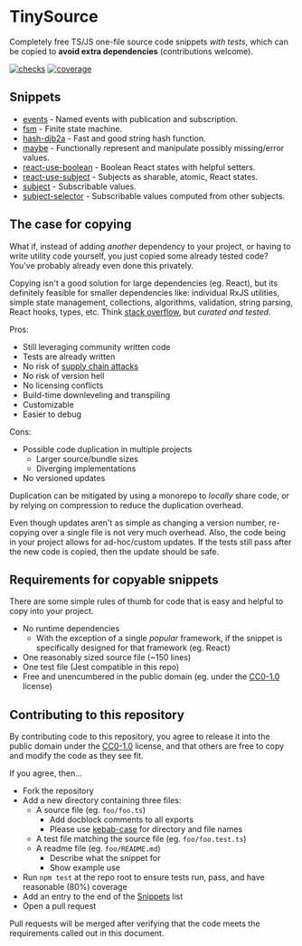 # TinySource

Completely free TS/JS one-file source code snippets _with tests_, which can be copied to **avoid extra dependencies** (contributions welcome).

[![checks](https://badgen.net/github/checks/tinysource/tinysource)](https://github.com/tinysource/tinysource/actions/workflows/node.js.yml)
[![coverage](https://badgen.net/coveralls/c/github/tinysource/tinysource)](https://coveralls.io/github/tinysource/tinysource)

## Snippets

- [events](events) - Named events with publication and subscription.
- [fsm](fsm) - Finite state machine.
- [hash-djb2a](hash-djb2a) - Fast and good string hash function.
- [maybe](maybe) - Functionally represent and manipulate possibly missing/error values.
- [react-use-boolean](react-use-boolean) - Boolean React states with helpful setters.
- [react-use-subject](react-use-subject) - Subjects as sharable, atomic, React states.
- [subject](subject) - Subscribable values.
- [subject-selector](subject-selector) - Subscribable values computed from other subjects.

## The case for copying

What if, instead of adding _another_ dependency to your project, or having to write utility code yourself, you just copied some already tested code? You've probably already even done this privately.

Copying isn't a good solution for large dependencies (eg. React), but its definitely feasible for smaller dependencies like: individual RxJS utilities, simple state management, collections, algorithms, validation, string parsing, React hooks, types, etc. Think [stack overflow](https://stackoverflow.com/), but _curated and tested_.

Pros:

- Still leveraging community written code
- Tests are already written
- No risk of [supply chain attacks](https://blog.sonatype.com/npm-project-used-by-millions-hijacked-in-supply-chain-attack)
- No risk of version hell
- No licensing conflicts
- Build-time downleveling and transpiling
- Customizable
- Easier to debug

Cons:

- Possible code duplication in multiple projects
  - Larger source/bundle sizes
  - Diverging implementations
- No versioned updates

Duplication can be mitigated by using a monorepo to _locally_ share code, or by relying on compression to reduce the duplication overhead.

Even though updates aren't as simple as changing a version number, re-copying over a single file is not very much overhead. Also, the code being in your project allows for ad-hoc/custom updates. If the tests still pass after the new code is copied, then the update should be safe.

## Requirements for copyable snippets

There are some simple rules of thumb for code that is easy and helpful to copy into your project.

- No runtime dependencies
  - With the exception of a single _popular_ framework, if the snippet is specifically designed for that framework (eg. React)
- One reasonably sized source file (~150 lines)
- One test file (Jest compatible in this repo)
- Free and unencumbered in the public domain (eg. under the [CC0-1.0](https://creativecommons.org/publicdomain/zero/1.0/legalcode.txt) license)

## Contributing to this repository

By contributing code to this repository, you agree to release it into the public domain under the [CC0-1.0](https://creativecommons.org/publicdomain/zero/1.0/legalcode.txt) license, and that others are free to copy and modify the code as they see fit.

If you agree, then...

- Fork the repository
- Add a new directory containing three files:
  - A source file (eg. `foo/foo.ts`)
    - Add docblock comments to all exports
    - Please use [kebab-case](https://en.wiktionary.org/wiki/kebab_case) for directory and file names
  - A test file matching the source file (eg. `foo/foo.test.ts`)
  - A readme file (eg. `foo/README.md`)
    - Describe what the snippet for
    - Show example use
- Run `npm test` at the repo root to ensure tests run, pass, and have reasonable (80%) coverage
- Add an entry to the end of the [Snippets](#snippets) list
- Open a pull request

Pull requests will be merged after verifying that the code meets the requirements called out in this document.
